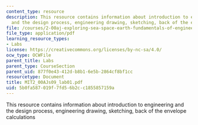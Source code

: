```yaml
---
content_type: resource
description: This resource contains information about introduction to engineering
  and the design process, engineering drawing, sketching, back of the envelope calculations
file: /courses/2-00aj-exploring-sea-space-earth-fundamentals-of-engineering-design-spring-2009/5b0fa587019f7fd56b2cc1855857159a_MIT2_00AJs09_lab01.pdf
file_type: application/pdf
learning_resource_types:
- Labs
license: https://creativecommons.org/licenses/by-nc-sa/4.0/
ocw_type: OCWFile
parent_title: Labs
parent_type: CourseSection
parent_uid: 877f0e43-412d-b8b1-6e5b-2864cf8bf1cc
resourcetype: Document
title: MIT2_00AJs09_lab01.pdf
uid: 5b0fa587-019f-7fd5-6b2c-c1855857159a
---
```

This resource contains information about introduction to engineering and the design process, engineering drawing, sketching, back of the envelope calculations